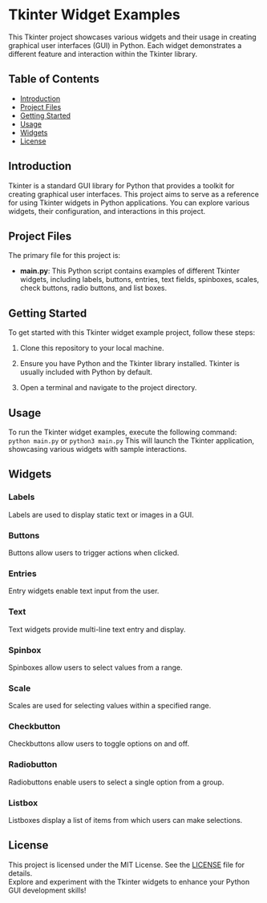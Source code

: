# Tkinter Widget Examples

This Tkinter project showcases various widgets and their usage in creating graphical user interfaces (GUI) in Python. Each widget demonstrates a different feature and interaction within the Tkinter library.

## Table of Contents
- [Introduction](#introduction)
- [Project Files](#project-files)
- [Getting Started](#getting-started)
- [Usage](#usage)
- [Widgets](#widgets)
- [License](#license)

## Introduction

Tkinter is a standard GUI library for Python that provides a toolkit for creating graphical user interfaces. This project aims to serve as a reference for using Tkinter widgets in Python applications. You can explore various widgets, their configuration, and interactions in this project.

## Project Files

The primary file for this project is:

- **main.py**: This Python script contains examples of different Tkinter widgets, including labels, buttons, entries, text fields, spinboxes, scales, check buttons, radio buttons, and list boxes.

## Getting Started

To get started with this Tkinter widget example project, follow these steps:

1. Clone this repository to your local machine.

2. Ensure you have Python and the Tkinter library installed. Tkinter is usually included with Python by default.

3. Open a terminal and navigate to the project directory.

## Usage

To run the Tkinter widget examples, execute the following command:  
`python main.py` or `python3 main.py`
This will launch the Tkinter application, showcasing various widgets with sample interactions.

## Widgets

### Labels  
Labels are used to display static text or images in a GUI.

### Buttons  
Buttons allow users to trigger actions when clicked.  

### Entries  
Entry widgets enable text input from the user.  

### Text  
Text widgets provide multi-line text entry and display.  

### Spinbox  
Spinboxes allow users to select values from a range.  

### Scale  
Scales are used for selecting values within a specified range.  

### Checkbutton  
Checkbuttons allow users to toggle options on and off.  

### Radiobutton  
Radiobuttons enable users to select a single option from a group.  

### Listbox  
Listboxes display a list of items from which users can make selections.  

## License  
This project is licensed under the MIT License. See the [LICENSE](https://github.com/Amogh-2404/Tkinter/blob/57d7f3e8779a32661b1b128a79f9691fc01839fc/LICENSE) file for details.  
Explore and experiment with the Tkinter widgets to enhance your Python GUI development skills!  


